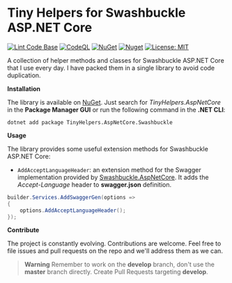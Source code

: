 # Tiny Helpers for Swashbuckle ASP.NET Core

[![Lint Code Base](https://github.com/marcominerva/TinyHelpers/actions/workflows/linter.yml/badge.svg)](https://github.com/marcominerva/TinyHelpers/actions/workflows/linter.yml)
[![CodeQL](https://github.com/marcominerva/TinyHelpers/actions/workflows/github-code-scanning/codeql/badge.svg)](https://github.com/marcominerva/TinyHelpers/actions/workflows/github-code-scanning/codeql)
[![NuGet](https://img.shields.io/nuget/v/TinyHelpers.AspNetCore.Swashbuckle.svg?style=flat-square)](https://www.nuget.org/packages/TinyHelpers.AspNetCore.Swashbuckle)
[![Nuget](https://img.shields.io/nuget/dt/TinyHelpers.AspNetCore.Swashbuckle)](https://www.nuget.org/packages/TinyHelpers.AspNetCore.Swashbuckle)
[![License: MIT](https://img.shields.io/badge/License-MIT-yellow.svg)](https://github.com/marcominerva/TinyHelpers/blob/master/LICENSE)

A collection of helper methods and classes for Swashbuckle ASP.NET Core that I use every day. I have packed them in a single library to avoid code duplication.

**Installation**

The library is available on [NuGet](https://www.nuget.org/packages/TinyHelpers.AspNetCore.Swashbuckle). Just search for *TinyHelpers.AspNetCore* in the **Package Manager GUI** or run the following command in the **.NET CLI**:

```shell
dotnet add package TinyHelpers.AspNetCore.Swashbuckle
```

**Usage**

The library provides some useful extension methods for Swashbuckle ASP.NET Core:

- `AddAcceptLanguageHeader`: an extension method for the Swagger implementation provided by [Swashbuckle.AspNetCore](https://github.com/domaindrivendev/Swashbuckle.AspNetCore). It adds the _Accept-Language_ header to **swagger.json** definition.

```csharp
builder.Services.AddSwaggerGen(options =>
{
    options.AddAcceptLanguageHeader();
});
```

**Contribute**

The project is constantly evolving. Contributions are welcome. Feel free to file issues and pull requests on the repo and we'll address them as we can. 

> **Warning**
Remember to work on the **develop** branch, don't use the **master** branch directly. Create Pull Requests targeting **develop**.
